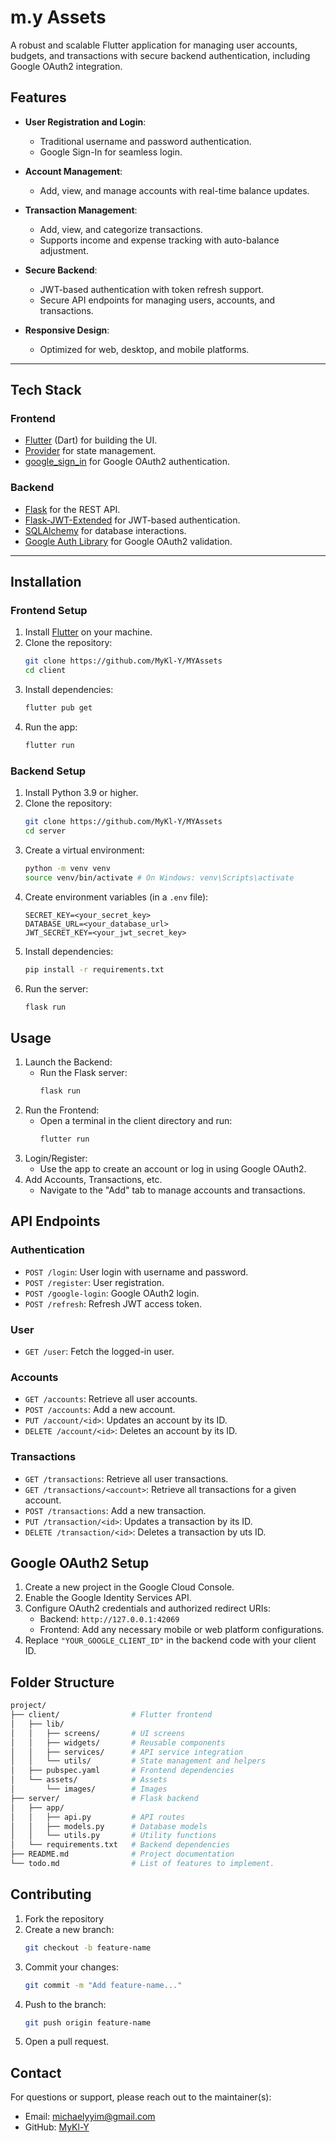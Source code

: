 <h1>
m.y Assets
</h1>
A robust and scalable Flutter application for managing user accounts, budgets, and transactions with secure backend authentication, including Google OAuth2 integration.

## Features

- **User Registration and Login**:
  - Traditional username and password authentication.
  - Google Sign-In for seamless login.

- **Account Management**:
  - Add, view, and manage accounts with real-time balance updates.

- **Transaction Management**:
  - Add, view, and categorize transactions.
  - Supports income and expense tracking with auto-balance adjustment.

- **Secure Backend**:
  - JWT-based authentication with token refresh support.
  - Secure API endpoints for managing users, accounts, and transactions.

- **Responsive Design**:
  - Optimized for web, desktop, and mobile platforms.

---

## Tech Stack

### **Frontend**
- [Flutter](https://flutter.dev/) (Dart) for building the UI.
- [Provider](https://pub.dev/packages/provider) for state management.
- [google_sign_in](https://pub.dev/packages/google_sign_in) for Google OAuth2 authentication.

### **Backend**
- [Flask](https://flask.palletsprojects.com/) for the REST API.
- [Flask-JWT-Extended](https://flask-jwt-extended.readthedocs.io/) for JWT-based authentication.
- [SQLAlchemy](https://www.sqlalchemy.org/) for database interactions.
- [Google Auth Library](https://google-auth.readthedocs.io/) for Google OAuth2 validation.

---

## Installation

### **Frontend Setup**
1. Install [Flutter](https://docs.flutter.dev/get-started/install) on your machine.
2. Clone the repository:
   ```bash
   git clone https://github.com/MyKl-Y/MYAssets
   cd client
   ```
3. Install dependencies:
    ```bash
    flutter pub get
    ```
4. Run the app:
    ```bash
    flutter run
    ```

### **Backend Setup**
1. Install Python 3.9 or higher.
2. Clone the repository:
    ```bash
    git clone https://github.com/MyKl-Y/MYAssets
    cd server
    ```
3. Create a virtual environment:
    ```bash
    python -m venv venv
    source venv/bin/activate # On Windows: venv\Scripts\activate
    ```
4. Create environment variables (in a `.env` file):
    ```.env
    SECRET_KEY=<your_secret_key>
    DATABASE_URL=<your_database_url>
    JWT_SECRET_KEY=<your_jwt_secret_key>
    ```
5. Install dependencies:
    ```bash
    pip install -r requirements.txt
    ```
6. Run the server:
    ```bash
    flask run
    ```

## Usage
1. Launch the Backend:
    - Run the Flask server:
        ```bash
        flask run
        ```
2. Run the Frontend:
    - Open a terminal in the client directory and run:
        ```bash
        flutter run
        ```
3. Login/Register:
    - Use the app to create an account or log in using Google OAuth2.
4. Add Accounts, Transactions, etc.
    - Navigate to the "Add" tab to manage accounts and transactions.

## API Endpoints
### Authentication
- `POST /login`: User login with username and password.
- `POST /register`: User registration.
- `POST /google-login`: Google OAuth2 login.
- `POST /refresh`: Refresh JWT access token.

### User
- `GET /user`: Fetch the logged-in user.

### Accounts
- `GET /accounts`: Retrieve all user accounts.
- `POST /accounts`: Add a new account.
- `PUT /account/<id>`: Updates an account by its ID.
- `DELETE /account/<id>`: Deletes an account by its ID.

### Transactions
- `GET /transactions`: Retrieve all user transactions.
- `GET /transactions/<account>`: Retrieve all transactions for a given account.
- `POST /transactions`: Add a new transaction.
- `PUT /transaction/<id>`: Updates a transaction by its ID.
- `DELETE /transaction/<id>`: Deletes a transaction by uts ID.

## Google OAuth2 Setup
1. Create a new project in the Google Cloud Console.
2. Enable the Google Identity Services API.
3. Configure OAuth2 credentials and authorized redirect URIs:
    - Backend: `http://127.0.0.1:42069`
    - Frontend: Add any necessary mobile or web platform configurations.
4. Replace `"YOUR_GOOGLE_CLIENT_ID"` in the backend code with your client ID.

## Folder Structure
```bash
project/
├── client/                # Flutter frontend
│   ├── lib/
│   │   ├── screens/       # UI screens
│   │   ├── widgets/       # Reusable components
│   │   ├── services/      # API service integration
│   │   └── utils/         # State management and helpers
│   ├── pubspec.yaml       # Frontend dependencies
│   └── assets/            # Assets
│       └── images/        # Images
├── server/                # Flask backend
│   ├── app/
│   │   ├── api.py         # API routes
│   │   ├── models.py      # Database models
│   │   └── utils.py       # Utility functions
│   └── requirements.txt   # Backend dependencies
├── README.md              # Project documentation
└── todo.md                # List of features to implement.
```

## Contributing
1. Fork the repository
2. Create a new branch:
    ```bash
    git checkout -b feature-name
    ```
3. Commit your changes:
    ```bash
    git commit -m "Add feature-name..."
    ```
4. Push to the branch:
    ```bash
    git push origin feature-name
    ```
5. Open a pull request.

## Contact
For questions or support, please reach out to the maintainer(s):
- Email: michaelyyim@gmail.com
- GitHub: [MyKl-Y](https://github.com/MyKl-Y)